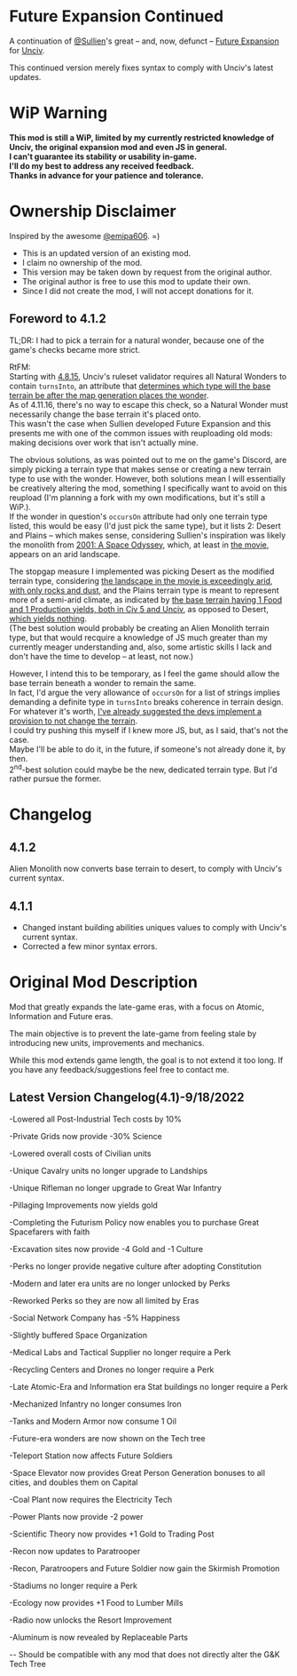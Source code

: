 # Future Expansion Continued
A continuation of [@Sullien](https://github.com/Sullien)'s great – and, now, defunct – [Future Expansion](https://github.com/Sullien/Future-Expansion) for [Unciv](https://github.com/yairm210/Unciv).

This continued version merely fixes syntax to comply with Unciv's latest updates.

# WiP Warning
**This mod is still a WiP, limited by my currently restricted knowledge of Unciv, the original expansion mod and even JS in general.  
I can't guarantee its stability or usability in-game.  
I'll do my best to address any received feedback.  
Thanks in advance for your patience and tolerance.**

# Ownership Disclaimer
Inspired by the awesome [@emipa606](https://github.com/emipa606). \=\)

* This is an updated version of an existing mod.
* I claim no ownership of the mod.
* This version may be taken down by request from the original author.
* The original author is free to use this mod to update their own.
* Since I did not create the mod, I will not accept donations for it.
## Foreword to 4.1.2
TL;DR: I had to pick a terrain for a natural wonder, because one of the game's checks became more strict.

RtFM:  
Starting with [4.8.15](https://github.com/yairm210/Unciv/releases/tag/4.8.15), Unciv's ruleset validator requires all Natural Wonders to contain `turnsInto`, an attribute that [determines which type will the base terrain be after the map generation places the wonder](https://yairm210.github.io/Unciv/Modders/Mod-file-structure/3-Map-related-JSON-files/#terrainsjson).  
As of 4.11.16, there's no way to escape this check, so a Natural Wonder must necessarily change the base terrain it's placed onto.  
This wasn't the case when Sullien developed Future Expansion and this presents me with one of the common issues with reuploading old mods: making decisions over work that isn't actually mine.

The obvious solutions, as was pointed out to me on the game's Discord, are simply picking a terrain type that makes sense or creating a new terrain type to use with the wonder. However, both solutions mean I will essentially be creatively altering the mod, something I specifically want to avoid on this reupload (I'm planning a fork with my own modifications, but it's still a WiP.).  
If the wonder in question's `occursOn` attribute had only one terrain type listed, this would be easy (I'd just pick the same type), but it lists 2: Desert and Plains – which makes sense, considering Sullien's inspiration was likely the monolith from [2001: A Space Odyssey](https://en.wikipedia.org/wiki/2001:_A_Space_Odyssey_(disambiguation)), which, at least in [the movie](https://en.wikipedia.org/wiki/2001:_A_Space_Odyssey), appears on an arid landscape.

The stopgap measure I implemented was picking Desert as the modified terrain type, considering [the landscape in the movie is exceedingly arid, with only rocks and dust](https://th.bing.com/th/id/OIP.B3yBG_AcusZNl0l_F3Q1iAHaEK?rs=1&pid=ImgDetMain), and the Plains terrain type is meant to represent more of a semi-arid climate, as indicated by [the base terrain having 1 Food and 1 Production yields, both in Civ 5 and Unciv](https://breeze.nohost.network/civilization/wiki/Plains_(Civ5)), as opposed to Desert, [which yields nothing](https://breeze.nohost.network/civilization/wiki/Desert_(Civ5)).  
(The best solution would probably be creating an Alien Monolith terrain type, but that would recquire a knowledge of JS much greater than my currently meager understanding and, also, some artistic skills I lack and don't have the time to develop – at least, not now.)

However, I intend this to be temporary, as I feel the game should allow the base terrain beneath a wonder to remain the same.  
In fact, I'd argue the very allowance of `occursOn` for a list of strings implies demanding a definite type in `turnsInto` breaks coherence in terrain design.  
For whatever it's worth, [I've already suggested the devs implement a provision to not change the terrain](https://github.com/yairm210/Unciv/issues/11689).  
I could try pushing this myself if I knew more JS, but, as I said, that's not the case.  
Maybe I'll be able to do it, in the future, if someone's not already done it, by then.  
2<sup>nd</sup>-best solution could maybe be the new, dedicated terrain type. But I'd rather pursue the former.

# Changelog
## 4.1.2
Alien Monolith now converts base terrain to desert, to comply with Unciv's current syntax.

## 4.1.1
* Changed instant building abilities uniques values to comply with Unciv's current syntax.
* Corrected a few minor syntax errors.

# Original Mod Description
Mod that greatly expands the late-game eras, with a focus on Atomic, Information and Future eras.

The main objective is to prevent the late-game from feeling stale by introducing new units, improvements and mechanics. 

While this mod extends game length, the goal is to not extend it too long. If you have any feedback/suggestions feel free to contact me.

## Latest Version Changelog(4.1)-9/18/2022

-Lowered all Post-Industrial Tech costs by 10%

-Private Grids now provide -30% Science

-Lowered overall costs of Civilian units

-Unique Cavalry units no longer upgrade to Landships

-Unique Rifleman no longer upgrade to Great War Infantry

-Pillaging Improvements now yields gold

-Completing the Futurism Policy now enables you to purchase Great Spacefarers with faith

-Excavation sites now provide -4 Gold and -1 Culture

-Perks no longer provide negative culture after adopting Constitution

-Modern and later era units are no longer unlocked by Perks

-Reworked Perks so they are now all limited by Eras

-Social Network Company has -5% Happiness

-Slightly buffered Space Organization

-Medical Labs and Tactical Supplier no longer require a Perk

-Recycling Centers and Drones no longer require a Perk

-Late Atomic-Era and Information era Stat buildings no longer require a Perk

-Mechanized Infantry no longer consumes Iron

-Tanks and Modern Armor now consume 1 Oil

-Future-era wonders are now shown on the Tech tree

-Teleport Station now affects Future Soldiers

-Space Elevator now provides Great Person Generation bonuses to all cities, and doubles them on Capital

-Coal Plant now requires the Electricity Tech

-Power Plants now provide -2 power

-Scientific Theory now provides +1 Gold to Trading Post

-Recon now updates to Paratrooper

-Recon, Paratroopers and Future Soldier now gain the Skirmish Promotion

-Stadiums no longer require a Perk

-Ecology now provides +1 Food to Lumber Mills

-Radio now unlocks the Resort Improvement

-Aluminum is now revealed by Replaceable Parts	

--
Should be compatible with any mod that does not directly alter the G&K Tech Tree